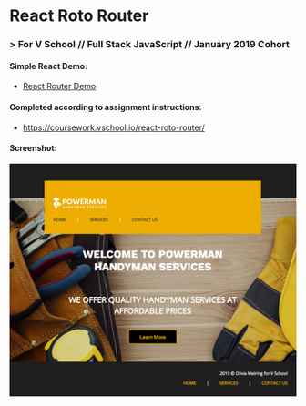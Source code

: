 # React Roto Router
### > For V School // Full Stack JavaScript // January 2019 Cohort

#### Simple React Demo:
- <a href="http://yw-react-roto-router.surge.sh" target="_blank">React Router Demo</a>

#### Completed according to assignment instructions: 
- https://coursework.vschool.io/react-roto-router/

#### Screenshot:
<a href="http://yw-react-roto-router.surge.sh" target="_blank"><img src="screenshot.png"></a>

